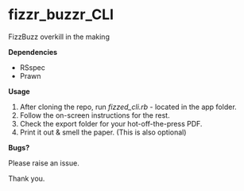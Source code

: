 fizzr_buzzr_CLI
===============

FizzBuzz overkill in the making

**Dependencies**

* RSspec
* Prawn

**Usage**

1. After cloning the repo, run *fizzed_cli.rb* - located in the app folder.
2. Follow the on-screen instructions for the rest.
3. Check the export folder for your hot-off-the-press PDF.
4. Print it out & smell the paper. (This is also optional)

**Bugs?**

Please raise an issue.

Thank you.
